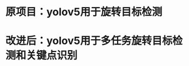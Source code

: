 <!--
 * @Description: 
 * @version: 
 * @Author: ThreeStones1029 2320218115@qq.com
 * @Date: 2024-11-27 12:35:08
 * @LastEditors: ShuaiLei
 * @LastEditTime: 2024-11-27 12:46:13
-->
# 原项目：yolov5用于旋转目标检测

# 改进后：yolov5用于多任务旋转目标检测和关键点识别